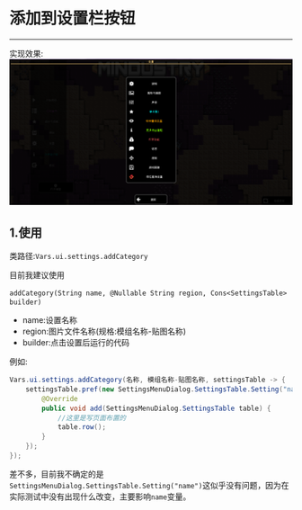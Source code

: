 # 添加到设置栏按钮
***
实现效果:
![](../../img/添加到设置栏按钮-效果.png?raw=true)
## 1.使用
类路径:`Vars.ui.settings.addCategory`

目前我建议使用
```text
addCategory(String name, @Nullable String region, Cons<SettingsTable> builder)
```
* name:设置名称
* region:图片文件名称(规格:模组名称-贴图名称)
* builder:点击设置后运行的代码

例如:
```java 
Vars.ui.settings.addCategory(名称, 模组名称-贴图名称, settingsTable -> {
    settingsTable.pref(new SettingsMenuDialog.SettingsTable.Setting("name") {
        @Override
        public void add(SettingsMenuDialog.SettingsTable table) {
            //这里是写页面布置的
            table.row();
        }
    });
});
```
差不多，目前我不确定的是`SettingsMenuDialog.SettingsTable.Setting("name")`这似乎没有问题，因为在实际测试中没有出现什么改变，主要影响`name`变量。

